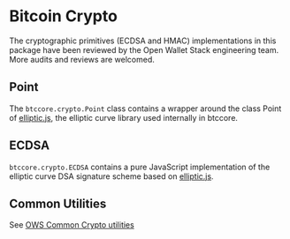 # Bitcoin Crypto
The cryptographic primitives (ECDSA and HMAC) implementations in this package have been reviewed by the Open Wallet Stack engineering team. More audits and reviews are welcomed.

## Point
The `btccore.crypto.Point` class contains a wrapper around the class Point of [elliptic.js](https://github.com/indutny/elliptic), the elliptic curve library used internally in btccore.

## ECDSA
`btccore.crypto.ECDSA` contains a pure JavaScript implementation of the elliptic curve DSA signature scheme based on [elliptic.js](https://github.com/indutny/elliptic).

## Common Utilities
See [OWS Common Crypto utilities](https://github.com/owstack/ows-common/blob/master/docs/crypto.md)
